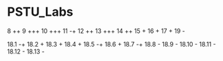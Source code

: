 # PSTU_Labs

8 ++
9 +++
10 +++
11 -+
12 ++
13 +++
14 ++
15 +
16 +
17 +
19 -

18.1 -+ 18.2 + 18.3 + 18.4 + 18.5 -+ 
18.6 + 18.7 -+ 18.8 - 18.9 - 18.10 - 18.11 - 18.12 - 18.13 - 

